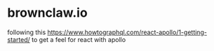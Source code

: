 # brownclaw.io

following this https://www.howtographql.com/react-apollo/1-getting-started/ to get a feel for react with apollo